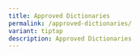 ```yaml
---
title: Approved Dictionaries
permalink: /approved-dictionaries/
variant: tiptap
description: Approved Dictionaries
---
```

